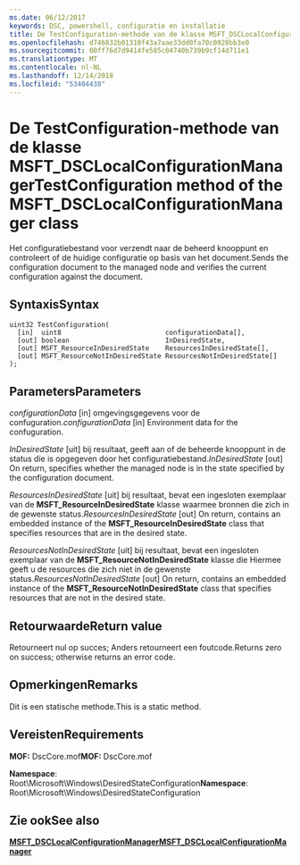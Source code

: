 ```yaml
---
ms.date: 06/12/2017
keywords: DSC, powershell, configuratie en installatie
title: De TestConfiguration-methode van de klasse MSFT_DSCLocalConfigurationManager
ms.openlocfilehash: d746832b01310f43a7aae33dd0fa70c0928bb3e0
ms.sourcegitcommit: 00ff76d7d9414fe585c04740b739b9cf14d711e1
ms.translationtype: MT
ms.contentlocale: nl-NL
ms.lasthandoff: 12/14/2018
ms.locfileid: "53404438"
---
```

# <a name="testconfiguration-method-of-the-msftdsclocalconfigurationmanager-class"></a><span data-ttu-id="72098-103">De TestConfiguration-methode van de klasse MSFT_DSCLocalConfigurationManager</span><span class="sxs-lookup"><span data-stu-id="72098-103">TestConfiguration method of the MSFT_DSCLocalConfigurationManager class</span></span>

<span data-ttu-id="72098-104">Het configuratiebestand voor verzendt naar de beheerd knooppunt en controleert of de huidige configuratie op basis van het document.</span><span class="sxs-lookup"><span data-stu-id="72098-104">Sends the configuration document to the managed node and verifies the current configuration against the document.</span></span>

## <a name="syntax"></a><span data-ttu-id="72098-105">Syntaxis</span><span class="sxs-lookup"><span data-stu-id="72098-105">Syntax</span></span>

```mof
uint32 TestConfiguration(
  [in]  uint8                          configurationData[],
  [out] boolean                        InDesiredState,
  [out] MSFT_ResourceInDesiredState    ResourcesInDesiredState[],
  [out] MSFT_ResourceNotInDesiredState ResourcesNotInDesiredState[]
);
```

## <a name="parameters"></a><span data-ttu-id="72098-106">Parameters</span><span class="sxs-lookup"><span data-stu-id="72098-106">Parameters</span></span>

<span data-ttu-id="72098-107">*configurationData* \[in\] omgevingsgegevens voor de confuguration.</span><span class="sxs-lookup"><span data-stu-id="72098-107">*configurationData* \[in\] Environment data for the confuguration.</span></span>

<span data-ttu-id="72098-108">*InDesiredState* \[uit\] bij resultaat, geeft aan of de beheerde knooppunt in de status die is opgegeven door het configuratiebestand.</span><span class="sxs-lookup"><span data-stu-id="72098-108">*InDesiredState* \[out\] On return, specifies whether the managed node is in the state specified by the configuration document.</span></span>

<span data-ttu-id="72098-109">*ResourcesInDesiredState* \[uit\] bij resultaat, bevat een ingesloten exemplaar van de **MSFT_ResourceInDesiredState** klasse waarmee bronnen die zich in de gewenste status.</span><span class="sxs-lookup"><span data-stu-id="72098-109">*ResourcesInDesiredState* \[out\] On return, contains an embedded instance of the **MSFT_ResourceInDesiredState** class that specifies resources that are in the desired state.</span></span>

<span data-ttu-id="72098-110">*ResourcesNotInDesiredState* \[uit\] bij resultaat, bevat een ingesloten exemplaar van de **MSFT_ResourceNotInDesiredState** klasse die Hiermee geeft u de resources die zich niet in de gewenste status.</span><span class="sxs-lookup"><span data-stu-id="72098-110">*ResourcesNotInDesiredState* \[out\] On return, contains an embedded instance of the **MSFT_ResourceNotInDesiredState** class that specifies resources that are not in the desired state.</span></span>

## <a name="return-value"></a><span data-ttu-id="72098-111">Retourwaarde</span><span class="sxs-lookup"><span data-stu-id="72098-111">Return value</span></span>

<span data-ttu-id="72098-112">Retourneert nul op succes; Anders retourneert een foutcode.</span><span class="sxs-lookup"><span data-stu-id="72098-112">Returns zero on success; otherwise returns an error code.</span></span>

## <a name="remarks"></a><span data-ttu-id="72098-113">Opmerkingen</span><span class="sxs-lookup"><span data-stu-id="72098-113">Remarks</span></span>

<span data-ttu-id="72098-114">Dit is een statische methode.</span><span class="sxs-lookup"><span data-stu-id="72098-114">This is a static method.</span></span>

## <a name="requirements"></a><span data-ttu-id="72098-115">Vereisten</span><span class="sxs-lookup"><span data-stu-id="72098-115">Requirements</span></span>

<span data-ttu-id="72098-116">**MOF:** DscCore.mof</span><span class="sxs-lookup"><span data-stu-id="72098-116">**MOF:** DscCore.mof</span></span>

<span data-ttu-id="72098-117">**Namespace**: Root\Microsoft\Windows\DesiredStateConfiguration</span><span class="sxs-lookup"><span data-stu-id="72098-117">**Namespace**: Root\Microsoft\Windows\DesiredStateConfiguration</span></span>

## <a name="see-also"></a><span data-ttu-id="72098-118">Zie ook</span><span class="sxs-lookup"><span data-stu-id="72098-118">See also</span></span>

[<span data-ttu-id="72098-119">**MSFT_DSCLocalConfigurationManager**</span><span class="sxs-lookup"><span data-stu-id="72098-119">**MSFT_DSCLocalConfigurationManager**</span></span>](msft-dsclocalconfigurationmanager.md)